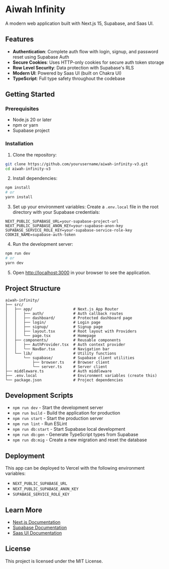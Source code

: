 # Aiwah Infinity

A modern web application built with Next.js 15, Supabase, and Saas UI.

## Features

- **Authentication**: Complete auth flow with login, signup, and password reset using Supabase Auth
- **Secure Cookies**: Uses HTTP-only cookies for secure auth token storage
- **Row Level Security**: Data protection with Supabase's RLS
- **Modern UI**: Powered by Saas UI (built on Chakra UI)
- **TypeScript**: Full type safety throughout the codebase

## Getting Started

### Prerequisites

- Node.js 20 or later
- npm or yarn
- Supabase project

### Installation

1. Clone the repository:
```bash
git clone https://github.com/yourusername/aiwah-infinity-v3.git
cd aiwah-infinity-v3
```

2. Install dependencies:
```bash
npm install
# or
yarn install
```

3. Set up your environment variables:
Create a `.env.local` file in the root directory with your Supabase credentials:
```
NEXT_PUBLIC_SUPABASE_URL=your-supabase-project-url
NEXT_PUBLIC_SUPABASE_ANON_KEY=your-supabase-anon-key
SUPABASE_SERVICE_ROLE_KEY=your-supabase-service-role-key
COOKIE_NAME=supabase-auth-token
```

4. Run the development server:
```bash
npm run dev
# or
yarn dev
```

5. Open [http://localhost:3000](http://localhost:3000) in your browser to see the application.

## Project Structure

```
aiwah-infinity/
├── src/
│   ├── app/                  # Next.js App Router
│   │   ├── auth/             # Auth callback routes
│   │   ├── dashboard/        # Protected dashboard page
│   │   ├── login/            # Login page
│   │   ├── signup/           # Signup page
│   │   ├── layout.tsx        # Root layout with Providers
│   │   └── page.tsx          # Homepage
│   ├── components/           # Reusable components
│   │   ├── AuthProvider.tsx  # Auth context provider
│   │   └── NavBar.tsx        # Navigation bar
│   └── lib/                  # Utility functions
│       └── supabase/         # Supabase client utilities
│           ├── browser.ts    # Browser client
│           └── server.ts     # Server client
├── middleware.ts             # Auth middleware
├── .env.local                # Environment variables (create this)
└── package.json              # Project dependencies
```

## Development Scripts

- `npm run dev` - Start the development server
- `npm run build` - Build the application for production
- `npm run start` - Start the production server
- `npm run lint` - Run ESLint
- `npm run db:start` - Start Supabase local development
- `npm run db:gen` - Generate TypeScript types from Supabase
- `npm run db:mig` - Create a new migration and reset the database

## Deployment

This app can be deployed to Vercel with the following environment variables:

- `NEXT_PUBLIC_SUPABASE_URL`
- `NEXT_PUBLIC_SUPABASE_ANON_KEY`
- `SUPABASE_SERVICE_ROLE_KEY`

## Learn More

- [Next.js Documentation](https://nextjs.org/docs)
- [Supabase Documentation](https://supabase.io/docs)
- [Saas UI Documentation](https://saas-ui.dev/docs)

## License

This project is licensed under the MIT License.
